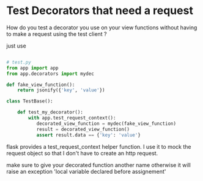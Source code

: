 # Test Decorators that need a request

How do you test a decorator you use on your view functions without having to
make a request using the test client ?

just use

```python

# test.py
from app import app
from app.decorators import mydec

def fake_view_function():
    return jsonify({'key', 'value'})

class TestBase():

    def test_my_decorator():
        with app.test_request_context():
           decorated_view_function = mydec(fake_view_function)
           result = decorated_view_function()
           assert result.data == {'key': 'value'}
```

flask provides a test_request_context helper function. I use it to mock the
request object so that I don't have to create an http request.

make sure to give your decorated function another name otherwise it will raise
an exception 'local variable declared before assignement'
